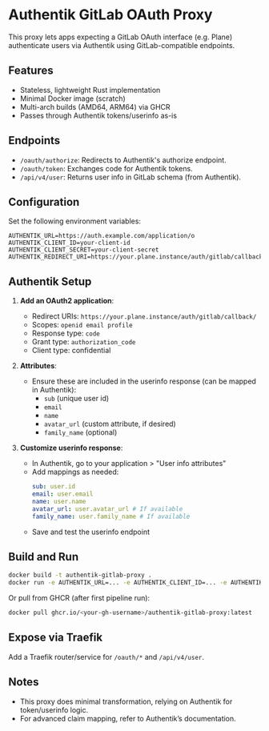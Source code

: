 # Authentik GitLab OAuth Proxy

This proxy lets apps expecting a GitLab OAuth interface (e.g. Plane) authenticate users via Authentik using GitLab-compatible endpoints.

## Features

- Stateless, lightweight Rust implementation
- Minimal Docker image (scratch)
- Multi-arch builds (AMD64, ARM64) via GHCR
- Passes through Authentik tokens/userinfo as-is

## Endpoints

- `/oauth/authorize`: Redirects to Authentik's authorize endpoint.
- `/oauth/token`: Exchanges code for Authentik tokens.
- `/api/v4/user`: Returns user info in GitLab schema (from Authentik).

## Configuration

Set the following environment variables:

```env
AUTHENTIK_URL=https://auth.example.com/application/o
AUTHENTIK_CLIENT_ID=your-client-id
AUTHENTIK_CLIENT_SECRET=your-client-secret
AUTHENTIK_REDIRECT_URI=https://your.plane.instance/auth/gitlab/callback/
```

## Authentik Setup

1. **Add an OAuth2 application**:
   - Redirect URIs: `https://your.plane.instance/auth/gitlab/callback/`
   - Scopes: `openid email profile`
   - Response type: `code`
   - Grant type: `authorization_code`
   - Client type: confidential

2. **Attributes**:
   - Ensure these are included in the userinfo response (can be mapped in Authentik):
     - `sub` (unique user id)
     - `email`
     - `name`
     - `avatar_url` (custom attribute, if desired)
     - `family_name` (optional)

3. **Customize userinfo response**:
   - In Authentik, go to your application > "User info attributes"
   - Add mappings as needed:
     ```yaml
     sub: user.id
     email: user.email
     name: user.name
     avatar_url: user.avatar_url # If available
     family_name: user.family_name # If available
     ```
   - Save and test the userinfo endpoint

## Build and Run

```sh
docker build -t authentik-gitlab-proxy .
docker run -e AUTHENTIK_URL=... -e AUTHENTIK_CLIENT_ID=... -e AUTHENTIK_CLIENT_SECRET=... -e AUTHENTIK_REDIRECT_URI=... -p 8080:8080 authentik-gitlab-proxy
```

Or pull from GHCR (after first pipeline run):

```sh
docker pull ghcr.io/<your-gh-username>/authentik-gitlab-proxy:latest
```

## Expose via Traefik

Add a Traefik router/service for `/oauth/*` and `/api/v4/user`.

## Notes

- This proxy does minimal transformation, relying on Authentik for token/userinfo logic.
- For advanced claim mapping, refer to Authentik’s documentation.